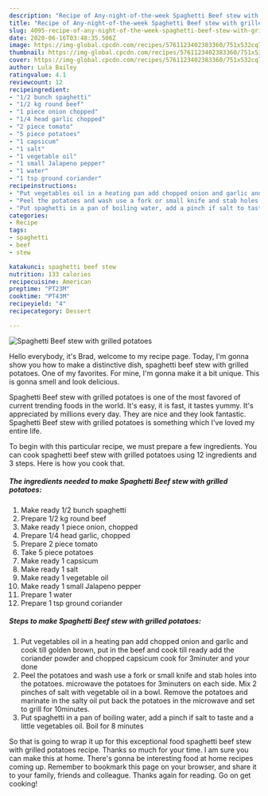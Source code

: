 ```yaml
---
description: "Recipe of Any-night-of-the-week Spaghetti Beef stew with grilled potatoes"
title: "Recipe of Any-night-of-the-week Spaghetti Beef stew with grilled potatoes"
slug: 4095-recipe-of-any-night-of-the-week-spaghetti-beef-stew-with-grilled-potatoes
date: 2020-06-16T03:48:35.506Z
image: https://img-global.cpcdn.com/recipes/5761123402383360/751x532cq70/spaghetti-beef-stew-with-grilled-potatoes-recipe-main-photo.jpg
thumbnail: https://img-global.cpcdn.com/recipes/5761123402383360/751x532cq70/spaghetti-beef-stew-with-grilled-potatoes-recipe-main-photo.jpg
cover: https://img-global.cpcdn.com/recipes/5761123402383360/751x532cq70/spaghetti-beef-stew-with-grilled-potatoes-recipe-main-photo.jpg
author: Lula Bailey
ratingvalue: 4.1
reviewcount: 12
recipeingredient:
- "1/2 bunch spaghetti"
- "1/2 kg round beef"
- "1 piece onion chopped"
- "1/4 head garlic chopped"
- "2 piece tomato"
- "5 piece potatoes"
- "1 capsicum"
- "1 salt"
- "1 vegetable oil"
- "1 small Jalapeno pepper"
- "1 water"
- "1 tsp ground coriander"
recipeinstructions:
- "Put vegetables oil in a heating pan add chopped onion and garlic and cook till golden brown, put in the beef and cook till ready add the coriander powder and chopped capsicum cook for 3minuter and your done"
- "Peel the potatoes and wash use a fork or small knife and stab holes into the potatoes. microwave the potatoes for 3minuters on each side. Mix 2 pinches of salt with vegetable oil in a bowl. Remove the potatoes and marinate in the salty oil put back the potatoes in the microwave and set to grill for 10minutes."
- "Put spaghetti in a pan of boiling water, add a pinch if salt to taste and a little vegetables oil. Boil for 8 minutes"
categories:
- Recipe
tags:
- spaghetti
- beef
- stew

katakunci: spaghetti beef stew 
nutrition: 133 calories
recipecuisine: American
preptime: "PT23M"
cooktime: "PT43M"
recipeyield: "4"
recipecategory: Dessert

---
```



![Spaghetti Beef stew with grilled potatoes](https://img-global.cpcdn.com/recipes/5761123402383360/751x532cq70/spaghetti-beef-stew-with-grilled-potatoes-recipe-main-photo.jpg)

Hello everybody, it's Brad, welcome to my recipe page. Today, I'm gonna show you how to make a distinctive dish, spaghetti beef stew with grilled potatoes. One of my favorites. For mine, I'm gonna make it a bit unique. This is gonna smell and look delicious.



Spaghetti Beef stew with grilled potatoes is one of the most favored of current trending foods in the world. It's easy, it is fast, it tastes yummy. It's appreciated by millions every day. They are nice and they look fantastic. Spaghetti Beef stew with grilled potatoes is something which I've loved my entire life.


To begin with this particular recipe, we must prepare a few ingredients. You can cook spaghetti beef stew with grilled potatoes using 12 ingredients and 3 steps. Here is how you cook that.

<!--inarticleads1-->

##### The ingredients needed to make Spaghetti Beef stew with grilled potatoes:

1. Make ready 1/2 bunch spaghetti
1. Prepare 1/2 kg round beef
1. Make ready 1 piece onion, chopped
1. Prepare 1/4 head garlic, chopped
1. Prepare 2 piece tomato
1. Take 5 piece potatoes
1. Make ready 1 capsicum
1. Make ready 1 salt
1. Make ready 1 vegetable oil
1. Make ready 1 small Jalapeno pepper
1. Prepare 1 water
1. Prepare 1 tsp ground coriander




<!--inarticleads2-->

##### Steps to make Spaghetti Beef stew with grilled potatoes:

1. Put vegetables oil in a heating pan add chopped onion and garlic and cook till golden brown, put in the beef and cook till ready add the coriander powder and chopped capsicum cook for 3minuter and your done
1. Peel the potatoes and wash use a fork or small knife and stab holes into the potatoes. microwave the potatoes for 3minuters on each side. Mix 2 pinches of salt with vegetable oil in a bowl. Remove the potatoes and marinate in the salty oil put back the potatoes in the microwave and set to grill for 10minutes.
1. Put spaghetti in a pan of boiling water, add a pinch if salt to taste and a little vegetables oil. Boil for 8 minutes




So that is going to wrap it up for this exceptional food spaghetti beef stew with grilled potatoes recipe. Thanks so much for your time. I am sure you can make this at home. There's gonna be interesting food at home recipes coming up. Remember to bookmark this page on your browser, and share it to your family, friends and colleague. Thanks again for reading. Go on get cooking!
